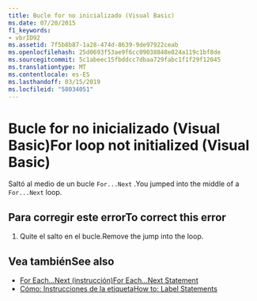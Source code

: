 ```yaml
---
title: Bucle for no inicializado (Visual Basic)
ms.date: 07/20/2015
f1_keywords:
- vbrID92
ms.assetid: 7f5b8b87-1a28-474d-8639-9de97922ceab
ms.openlocfilehash: 25d0693f53ae9f6cc09038848e824a119c1bf8de
ms.sourcegitcommit: 5c1abeec15fbddcc7dbaa729fabc1f1f29f12045
ms.translationtype: MT
ms.contentlocale: es-ES
ms.lasthandoff: 03/15/2019
ms.locfileid: "58034051"
---
```

# <a name="for-loop-not-initialized-visual-basic"></a><span data-ttu-id="82372-102">Bucle for no inicializado (Visual Basic)</span><span class="sxs-lookup"><span data-stu-id="82372-102">For loop not initialized (Visual Basic)</span></span>
<span data-ttu-id="82372-103">Saltó al medio de un bucle `For...Next` .</span><span class="sxs-lookup"><span data-stu-id="82372-103">You jumped into the middle of a `For...Next` loop.</span></span>  
  
## <a name="to-correct-this-error"></a><span data-ttu-id="82372-104">Para corregir este error</span><span class="sxs-lookup"><span data-stu-id="82372-104">To correct this error</span></span>  
  
1.  <span data-ttu-id="82372-105">Quite el salto en el bucle.</span><span class="sxs-lookup"><span data-stu-id="82372-105">Remove the jump into the loop.</span></span>  
  
## <a name="see-also"></a><span data-ttu-id="82372-106">Vea también</span><span class="sxs-lookup"><span data-stu-id="82372-106">See also</span></span>

- [<span data-ttu-id="82372-107">For Each...Next (instrucción)</span><span class="sxs-lookup"><span data-stu-id="82372-107">For Each...Next Statement</span></span>](../../visual-basic/language-reference/statements/for-each-next-statement.md)
- [<span data-ttu-id="82372-108">Cómo: Instrucciones de la etiqueta</span><span class="sxs-lookup"><span data-stu-id="82372-108">How to: Label Statements</span></span>](../../visual-basic/programming-guide/program-structure/how-to-label-statements.md)
